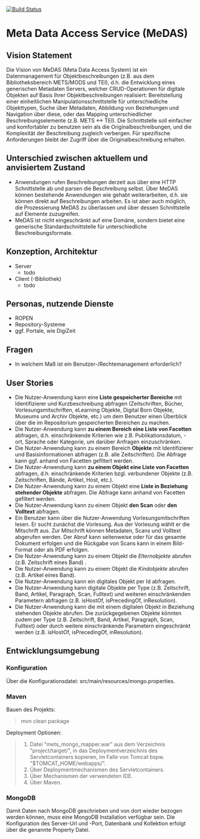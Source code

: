 [![Build Status](https://travis-ci.org/subugoe/Meta-Data-Access-Service.svg?branch=master)](https://travis-ci.org/subugoe/Meta-Data-Access-Service)

# Meta Data Access Service (MeDAS)

## Vision Statement

Die Vision von MeDAS (Meta Data Access System) ist ein Datenmanagement für Objektbeschreibungen (z.B. aus dem Bibliotheksbereich METS/MODS und TEI), d.h. die Entwicklung eines generischen Metadaten Servers, welcher CRUD-Operationen für digitale Objekten auf Basis Ihrer Objektbeschreibungen realisiert: Bereitstellung einer einheitlichen Manipulationsschnittstelle für unterschiedliche Objekttypen, Suche über Metadaten, Abbildung von Beziehungen und Navigation über diese, oder das Mapping unterschiedlicher Beschreibungselemente (z.B. METS <-> TEI). Die Schnittstelle soll einfacher und komfortabler zu benutzen sein als die Originalbeschreibungen, und die Komplexität der Beschreibung zugleich verbergen. Für spezifische Anforderungen bleibt der Zugriff über die Originalbeschreibung erhalten. 

## Unterschied zwischen aktuellem und anvisiertem Zustand
* Anwendungen rufen Beschreibungen derzeit aus über eine HTTP Schnittstelle ab und parsen die Beschreibung selbst. Über MeDAS können bestehende Anwendungen wie gehabt weiterarbeiten, d.h. sie können direkt auf Beschreibungen arbeiten. Es ist aber auch möglich, die Prozessierung MeDAS zu überlassen und über dessen Schnittstelle auf Elemente zuzugreifen.
* MeDAS ist nicht eingeschränkt auf eine Domäne, sondern bietet eine generische Standardschnittstelle für unterschiedliche Beschreibungsformate.

## Konzeption, Architektur
* Server
	* todo
* Client (-Bibliothek) 
	* todo

## Personas, nutzende Dienste
* ROPEN
* Repository-Systeme
* ggf. Portale, wie DigiZeit



## Fragen
* In welchem Maß ist ein Benutzer-/Rechtemanagement erforderlich?


## User Stories

* Die Nutzer-Anwendung kann eine **Liste gespeicherter Bereiche** mit Identifizierer und Kurzbeschreibung abfragen (Zeitschriften, Bücher, Vorlesungsmitschriften, eLearning Objekte, Digital Born Objekte, Museums und Archiv Objekte, etc.) um dem Benutzer einen Überblick über die im Repositorium gespeicherten Bereichen zu machen.
* Die Nutzer-Anwendung kann **zu einem Bereich eine Liste von Facetten** abfragen, d.h. einschränkende Kriterien wie z.B. Publikationsdatum, -ort, Sprache oder Kategorie, um darüber Anfragen einzuschränken.
* Die Nutzer-Anwendung kann zu einem Bereich **Objekte** mit Identifizierer und Basisinformationen abfragen (z.B. alle Zeitschriften). Die Abfrage kann ggf. anhand von Facetten gefiltert werden.
* Die Nutzer-Anwendung kann **zu einem Objekt eine Liste von Facetten** abfragen, d.h. einschränkende Kriterien bzgl. verbundener Objekte (z.B. Zeitschriften, Bände, Artikel, Host, etc.).
* Die Nutzer-Anwendung kann zu einem Objekt eine **Liste in Beziehung stehender Objekte** abfragen. Die Abfrage kann anhand von Facetten gefiltert werden.
* Die Nutzer-Anwendung kann zu einem Objekt **den Scan** oder **den Volltext** abfragen.
* Ein Benutzer kann über die Nutzer-Anwendung Vorlesungsmitschriften lesen. Er sucht zunächst die Vorlesung. Aus der Vorlesung wählt er die Mitschrift aus. Zur Mitschrift können Metadaten, Scans und Volltext abgerufen werden. Der Abruf kann seitenweise oder für das gesamte Dokument erfolgen und die Rückgabe von Scans kann in einem Bild-Format oder als PDF erfolgen. 
* Die Nutzer-Anwendung kann zu einem Objekt die *Elternobjekte* abrufen (z.B. Zeitschrift eines Band) .
* Die Nutzer-Anwendung kann zu einem Objekt die *Kindobjekte* abrufen (z.B. Artikel eines Band).
* Die Nutzer-Anwendung kann ein digitales Objekt per Id abfragen.
* Die Nutzer-Anwendung kann digitale Objekte per Type (z.B. Zeitschrift, Band, Artikel, Paragraph, Scan, Fulltext) und weiteren einschränkenden Parametern abfragen (z.B. isHostOf, isPrecedingOf, inResolution).
* Die Nutzer-Anwendung kann die mit einem digitalen Objekt in Beziehung stehenden Objekte abrufen. Die zurückgegebenen Objekte könnten zudem per Type (z.B. Zeitschrift, Band, Artikel, Paragraph, Scan, Fulltext) oder durch weitere einschränkende Parametern eingeschränkt werden (z.B. isHostOf, isPrecedingOf, inResolution).

## Entwicklungsumgebung
### Konfiguration
Über die Konfigurationsdatei: src/main/resources/mongo.properties.

### Maven
Bauen des Projekts:
>mvn clean package

Deployment Optionen:
>1. Datei "mets_mongo_mapper.war" aus dem Verzeichnis "project/target/", in das Deploymentverzeichnis des Servletcontainers kopieren, im Falle von Tomcat bspw. "$TOMCAT_HOME/webapps/".
>2. Über Deploymentmechanismen des Servletcontainers.
>3. Über Mechanismen der verwendeten IDE.
>4. Über Maven.

### MongoDB
Damit Daten nach MongoDB geschrieben und von dort wieder bezogen werden können, muss eine MongoDB Installation verfügbar sein. Die Konfiguration des Server-Url und -Port, Datenbank und Kollektion erfolgt über die genannte Property Datei.

